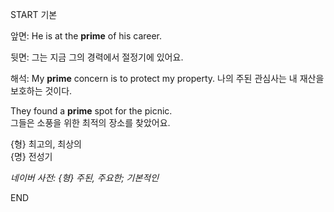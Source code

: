 START
기본

앞면:
He is at the **prime** of his career.

뒷면:
그는 지금 그의 경력에서 절정기에 있어요.

해석:
My **prime** concern is to protect my property. 
나의 주된 관심사는 내 재산을 보호하는 것이다.

They found a **prime** spot for the picnic.  
그들은 소풍을 위한 최적의 장소를 찾았어요.

{형} 최고의, 최상의  
{명} 전성기

*네이버 사전: {형} 주된, 주요한; 기본적인*
<!--ID: 1744281580092-->
END